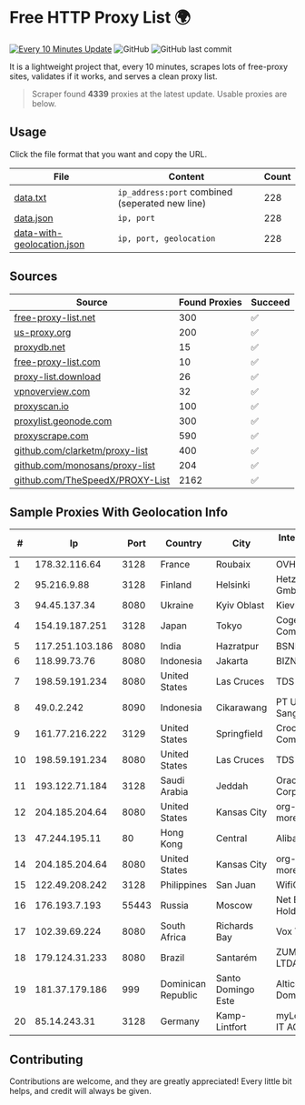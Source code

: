
# Free HTTP Proxy List 🌍

[![Every 10 Minutes Update](https://github.com/mertguvencli/http-proxy-list/actions/workflows/main.yml/badge.svg?branch=main)](https://github.com/mertguvencli/http-proxy-list/actions/workflows/main.yml)
![GitHub](https://img.shields.io/github/license/mertguvencli/http-proxy-list)
![GitHub last commit](https://img.shields.io/github/last-commit/mertguvencli/http-proxy-list)

It is a lightweight project that, every 10 minutes, scrapes lots of free-proxy sites, validates if it works, and serves a clean proxy list.


> Scraper found **4339** proxies at the latest update. Usable proxies are below.

## Usage

Click the file format that you want and copy the URL.


|File|Content|Count|
|----|-------|-----|
|[data.txt](https://raw.githubusercontent.com/mertguvencli/http-proxy-list/main/proxy-list/data.txt)|`ip_address:port` combined (seperated new line)|228|
|[data.json](https://raw.githubusercontent.com/mertguvencli/http-proxy-list/main/proxy-list/data.json)|`ip, port`|228|
|[data-with-geolocation.json](https://raw.githubusercontent.com/mertguvencli/http-proxy-list/main/proxy-list/data-with-geolocation.json)|`ip, port, geolocation`|228|

## Sources

|Source|Found Proxies|Succeed|
|------|-------------|-------|
|[free-proxy-list.net](https://free-proxy-list.net)|300|✅|
|[us-proxy.org](https://www.us-proxy.org)|200|✅|
|[proxydb.net](http://proxydb.net)|15|✅|
|[free-proxy-list.com](https://free-proxy-list.com/?page=&port=&type%5B%5D=http&type%5B%5D=https&up_time=0&search=Search)|10|✅|
|[proxy-list.download](https://www.proxy-list.download/HTTP)|26|✅|
|[vpnoverview.com](https://vpnoverview.com/privacy/anonymous-browsing/free-proxy-servers)|32|✅|
|[proxyscan.io](https://www.proxyscan.io)|100|✅|
|[proxylist.geonode.com](https://proxylist.geonode.com/api/proxy-list?limit=300&page=1&sort_by=lastChecked&sort_type=desc&protocols=http,https)|300|✅|
|[proxyscrape.com](https://api.proxyscrape.com/v2/?request=displayproxies&protocol=http&timeout=10000&country=all&ssl=all&anonymity=all)|590|✅|
|[github.com/clarketm/proxy-list](https://raw.githubusercontent.com/clarketm/proxy-list/master/proxy-list-raw.txt)|400|✅|
|[github.com/monosans/proxy-list](https://raw.githubusercontent.com/monosans/proxy-list/main/proxies/http.txt)|204|✅|
|[github.com/TheSpeedX/PROXY-List](https://raw.githubusercontent.com/TheSpeedX/PROXY-List/master/http.txt)|2162|✅|


## Sample Proxies With Geolocation Info

|#|Ip|Port|Country|City|Internet Service Provider|
|-|--|----|-------|----|-------------------------|
|1|178.32.116.64|3128|France|Roubaix|OVH SAS|
|2|95.216.9.88|3128|Finland|Helsinki|Hetzner Online GmbH|
|3|94.45.137.34|8080|Ukraine|Kyiv Oblast|Kievline LLC|
|4|154.19.187.251|3128|Japan|Tokyo|Cogent Communications|
|5|117.251.103.186|8080|India|Hazratpur|BSNL Internet|
|6|118.99.73.76|8080|Indonesia|Jakarta|BIZNET|
|7|198.59.191.234|8080|United States|Las Cruces|TDS TELECOM|
|8|49.0.2.242|8090|Indonesia|Cikarawang|PT Usaha Adi Sanggoro|
|9|161.77.216.222|3129|United States|Springfield|Crocker Communications|
|10|198.59.191.234|8080|United States|Las Cruces|TDS TELECOM|
|11|193.122.71.184|3128|Saudi Arabia|Jeddah|Oracle Corporation|
|12|204.185.204.64|8080|United States|Kansas City|org-morenet.more.net|
|13|47.244.195.11|80|Hong Kong|Central|Alibaba.com LLC|
|14|204.185.204.64|8080|United States|Kansas City|org-morenet.more.net|
|15|122.49.208.242|3128|Philippines|San Juan|WifiCity, Inc|
|16|176.193.7.193|55443|Russia|Moscow|Net By Net Holding LLC|
|17|102.39.69.224|8080|South Africa|Richards Bay|Vox Telecom|
|18|179.124.31.233|8080|Brazil|Santarém|ZUM TELECOM LTDA- ME|
|19|181.37.179.186|999|Dominican Republic|Santo Domingo Este|Altice Dominicana S.A.|
|20|85.14.243.31|3128|Germany|Kamp-Lintfort|myLoc managed IT AG|



## Contributing

Contributions are welcome, and they are greatly appreciated! Every
little bit helps, and credit will always be given.


